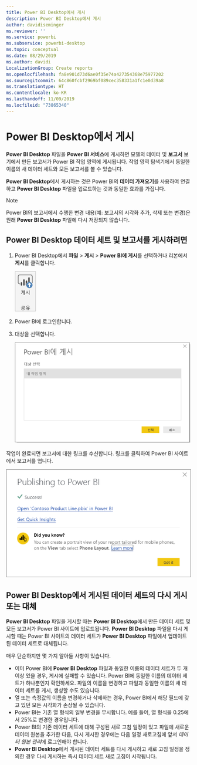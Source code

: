 ```yaml
---
title: Power BI Desktop에서 게시
description: Power BI Desktop에서 게시
author: davidiseminger
ms.reviewer: ''
ms.service: powerbi
ms.subservice: powerbi-desktop
ms.topic: conceptual
ms.date: 08/29/2019
ms.author: davidi
LocalizationGroup: Create reports
ms.openlocfilehash: fa8e901d73d6ae0f35e74a427354368e75977202
ms.sourcegitcommit: 64c860fcbf2969bf089cec358331a1fc1e0d39a8
ms.translationtype: HT
ms.contentlocale: ko-KR
ms.lasthandoff: 11/09/2019
ms.locfileid: "73865340"
---
```

# <a name="publish-from-power-bi-desktop"></a>Power BI Desktop에서 게시
**Power BI Desktop** 파일을 **Power BI 서비스**에 게시하면 모델의 데이터 및 **보고서** 보기에서 만든 보고서가 Power BI 작업 영역에 게시됩니다. 작업 영역 탐색기에서 동일한 이름의 새 데이터 세트와 모든 보고서를 볼 수 있습니다.

**Power BI Desktop**에서 게시하는 것은 Power BI의 **데이터 가져오기**를 사용하여 연결하고 **Power BI Desktop** 파일을 업로드하는 것과 동일한 효과를 가집니다.

> [!NOTE]
> Power BI의 보고서에서 수행한 변경 내용(예: 보고서의 시각화 추가, 삭제 또는 변경)은 원래 **Power BI Desktop** 파일에 다시 저장되지 않습니다.
> 
> 

## <a name="to-publish-a-power-bi-desktop-dataset-and-reports"></a>Power BI Desktop 데이터 세트 및 보고서를 게시하려면
1. Power BI Desktop에서 **파일** \> **게시** \> **Power BI에 게시**를 선택하거나 리본에서 **게시**를 클릭합니다.  

   ![게시 단추](media/desktop-upload-desktop-files/pbid_publish_publishbutton.png)

2. Power BI에 로그인합니다.
3. 대상을 선택합니다.

   ![게시 대상 선택](media/desktop-upload-desktop-files/pbid_publish_select_destination.png)

작업이 완료되면 보고서에 대한 링크를 수신합니다. 링크를 클릭하여 Power BI 사이트에서 보고서를 엽니다.

![게시 성공 대화 상자](media/desktop-upload-desktop-files/pbid_publish_success.png)

## <a name="re-publish-or-replace-a-dataset-published-from-power-bi-desktop"></a>Power BI Desktop에서 게시된 데이터 세트의 다시 게시 또는 대체
**Power BI Desktop** 파일을 게시할 때는 **Power BI Desktop**에서 만든 데이터 세트 및 모든 보고서가 Power BI 사이트에 업로드됩니다. **Power BI Desktop** 파일을 다시 게시할 때는 Power BI 사이트의 데이터 세트가 **Power BI Desktop** 파일에서 업데이트된 데이터 세트로 대체됩니다.

매우 단순하지만 몇 가지 알아둘 사항이 있습니다.

* 이미 Power BI에 **Power BI Desktop** 파일과 동일한 이름의 데이터 세트가 두 개 이상 있을 경우, 게시에 실패할 수 있습니다. Power BI에 동일한 이름의 데이터 세트가 하나뿐인지 확인하세요. 파일의 이름을 변경하고 파일과 동일한 이름의 새 데이터 세트를 게시, 생성할 수도 있습니다.
* 열 또는 측정값의 이름을 변경하거나 삭제하는 경우, Power BI에서 해당 필드에 갖고 있던 모든 시각화가 손상될 수 있습니다. 
* Power BI는 기존 열 형식의 일부 변경을 무시합니다. 예를 들어, 열 형식을 0.25에서 25%로 변경한 경우입니다.
* Power BI의 기존 데이터 세트에 대해 구성된 새로 고침 일정이 있고 파일에 새로운 데이터 원본을 추가한 다음, 다시 게시한 경우에는 다음 일정 새로고침에 앞서 *데이터 원본 관리*에 로그인해야 합니다.
* **Power BI Desktop**에서 게시된 데이터 세트를 다시 게시하고 새로 고침 일정을 정의한 경우 다시 게시하는 즉시 데이터 세트 새로 고침이 시작됩니다. 

